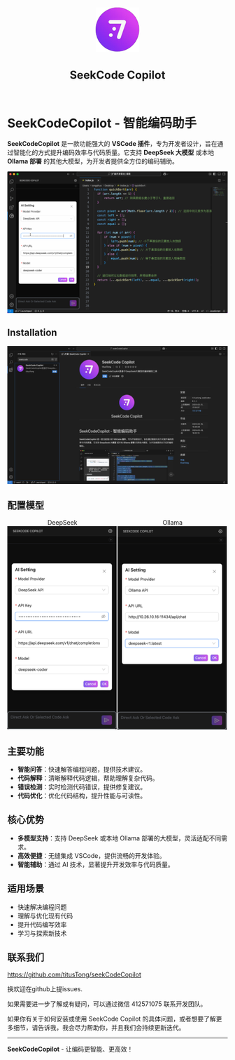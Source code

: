 <p align="center">
  <br />
  <img width="100px" src="./assets/SeekCodeCopilotLogo.png" alt="SeekCodeCopilot Logo" />
</p>


<h1 style="font-size:25px;font-weight:700" align="center">SeekCode Copilot</h1>
<br />


# SeekCodeCopilot - 智能编码助手

**SeekCodeCopilot** 是一款功能强大的 **VSCode 插件**，专为开发者设计，旨在通过智能化的方式提升编码效率与代码质量。它支持 **DeepSeek 大模型** 或本地 **Ollama 部署** 的其他大模型，为开发者提供全方位的编码辅助。


<div align="center" >
 <img width="800" src="./assets/index.gif" alt="SeekCodeCopilot show" />
</div>

## Installation

<div align="center" >
 <img width="800" src="./assets/install.png" alt="SeekCodeCopilot install" />
</div>


## 配置模型

<div class="half" style="display:flex; justify-content:space-between;" >
  <div align="center" >
      <div>DeepSeek</div>
      <img width="250" style="margin-right:30px" src="./assets/deepseekConfig.png" alt="SeekCodeCopilot DeepSeek" />
  </div>
  <div align="center">
      <div>Ollama</div>
      <img width="250" style="margin-right:30px" src="./assets/ollamaConfig.png" alt="SeekCodeCopilot ollama" />
  </div>
</div>


## 主要功能

- **智能问答**：快速解答编程问题，提供技术建议。
- **代码解释**：清晰解释代码逻辑，帮助理解复杂代码。
- **错误检测**：实时检测代码错误，提供修复建议。
- **代码优化**：优化代码结构，提升性能与可读性。

## 核心优势

- **多模型支持**：支持 DeepSeek 或本地 Ollama 部署的大模型，灵活适配不同需求。
- **高效便捷**：无缝集成 VSCode，提供流畅的开发体验。
- **智能辅助**：通过 AI 技术，显著提升开发效率与代码质量。

## 适用场景

- 快速解决编程问题
- 理解与优化现有代码
- 提升代码编写效率
- 学习与探索新技术

## 联系我们

https://github.com/titusTong/seekCodeCopilot

换欢迎在github上提issues.

如果需要进一步了解或有疑问，可以通过微信 412571075 联系开发团队。

如果你有关于如何安装或使用 SeekCode Copilot 的具体问题，或者想要了解更多细节，请告诉我，我会尽力帮助你，并且我们会持续更新迭代。


---

**SeekCodeCopilot** - 让编码更智能、更高效！
